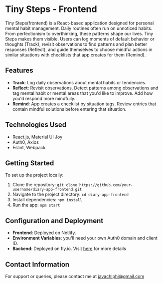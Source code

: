 # Tiny Steps - Frontend 
Tiny Steps(frontend) is a React-based application designed for personal mental habit management. Daily routines often run on unnoticed habits. From perfectionism to overthinking, these patterns shape our lives. Tiny Steps makes them visible. Users can log moments of default behavior or thoughts (Track), revisit observations to find patterns and plan better responses (Reflect), and guide themselves to choose mindful actions in similar situations with checklists that app creates for them (Remind). 


## Features
- **Track**: Log daily observations about mental habits or tendencies.
- **Reflect**: Revisit observations. Detect patterns among observations and tag mental habit or mental areas that you'd like to improve. Add how you'd respond more mindfully.
- **Remind**: App creates a checklist by situation tags.  Review entries that contain mindful solutions before entering that situation. 


## Technologies Used
- React.js, Material UI Joy
- Auth0, Axios
- Eslint, Webpack  


## Getting Started 
To set up the project locally:

1. Clone the repository: `git clone https://github.com/your-username/diary-app-frontend.git`
2. Navigate to the project directory: `cd diary-app-frontend`
3. Install dependencies: `npm install`
4. Run the app: `npm start`


## Configuration and Deployment
- **Frontend**: Deployed on Netlify. 
- **Environment Variables**: you'll need your own Auth0 domain and client ID.
-  **Backend**: Deployed on fly.io. Visit [here](https://github.com/javachiphi/diary-backend) for more details



## Contact Information
For support or queries, please contact me at javachiphi@gmail.com

